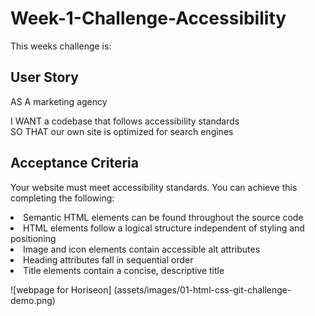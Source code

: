 # Week-1-Challenge-Accessibility

This weeks challenge is:

## User Story

AS A marketing agency
<section> I WANT a codebase that follows accessibility standards
<section> SO THAT our own site is optimized for search engines


## Acceptance Criteria 
Your website must meet accessibility standards. You can achieve this completing the following:

<li> Semantic HTML elements can be found throughout the source code
<li> HTML elements follow a logical structure independent of styling and positioning
<li> Image and icon elements contain accessible alt attributes
<li> Heading attributes fall in sequential order
<li> Title elements contain a concise, descriptive title

![webpage for Horiseon] (assets/images/01-html-css-git-challenge-demo.png)


